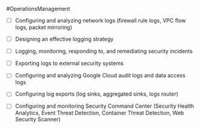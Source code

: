 #OperationsManagement
- [ ] Configuring and analyzing network logs (firewall rule logs, VPC flow logs, packet mirroring)


- [ ] Designing an effective logging strategy


- [ ] Logging, monitoring, responding to, and remediating security incidents


- [ ] Exporting logs to external security systems


- [ ] Configuring and analyzing Google Cloud audit logs and data access logs


- [ ] Configuring log exports (log sinks, aggregated sinks, logs router)


- [ ] Configuring and monitoring Security Command Center (Security Health Analytics, Event Threat Detection, Container Threat Detection, Web Security Scanner)